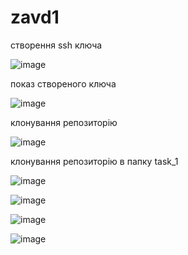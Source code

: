 # zavd1
створення ssh ключа

![image](https://user-images.githubusercontent.com/85605310/121785145-c8ebfb80-cbc0-11eb-9776-7cfb2659a3f5.png)

показ створеного ключа

![image](https://user-images.githubusercontent.com/85605310/121785149-ce494600-cbc0-11eb-8102-8e2a8d88c802.png)

клонування репозиторію

![image](https://user-images.githubusercontent.com/85605310/121784278-c9ce5e80-cbbb-11eb-98e6-3621cd012475.png)

клонування репозиторію в папку task_1

![image](https://user-images.githubusercontent.com/85605310/121784443-a952d400-cbbc-11eb-8f18-947020567113.png)



![image](https://user-images.githubusercontent.com/85605310/121784468-c4bddf00-cbbc-11eb-9fde-ac0cc2e90298.png)

![image](https://user-images.githubusercontent.com/85605310/121784526-fa62c800-cbbc-11eb-938d-7541a63d5ba0.png)

![image](https://user-images.githubusercontent.com/85605310/121784680-f97e6600-cbbd-11eb-8ce2-41b01234a60a.png)
